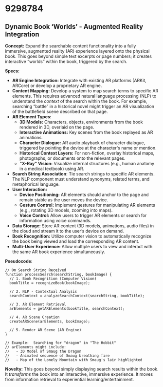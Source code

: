 # 9298784

## Dynamic Book ‘Worlds’ - Augmented Reality Integration

**Concept:** Expand the searchable content functionality into a fully immersive, augmented reality (AR) experience layered onto the physical book. This goes beyond simple text excerpts or page numbers; it creates interactive “worlds” within the book, triggered by the search.

**Specs:**

*   **AR Engine Integration:** Integrate with existing AR platforms (ARKit, ARCore) or develop a proprietary AR engine.
*   **Content Mapping:**  Develop a system to map search terms to specific AR elements. This requires advanced natural language processing (NLP) to understand the *context* of the search within the book.  For example, searching “battle” in a historical novel might trigger an AR visualization of the battlefield scene described on that page.
*   **AR Element Types:**
    *   **3D Models:** Characters, objects, environments from the book rendered in 3D, overlaid on the page.
    *   **Interactive Animations:** Key scenes from the book replayed as AR animations.
    *   **Character Dialogue:** AR audio playback of character dialogue, triggered by pointing the device at the character's name or mention.
    *   **Historical Context Layers:**  For non-fiction, overlay historical maps, photographs, or documents onto the relevant pages.
    *   **"X-Ray" Vision:** Visualize internal structures (e.g., human anatomy in a medical textbook) using AR.
*   **Search String Association:** Tie search strings to specific AR elements. The NLP component must understand synonyms, related terms, and metaphorical language.
*   **User Interaction:**
    *   **Device Positioning:** AR elements should anchor to the page and remain stable as the user moves the device.
    *   **Gesture Control:** Implement gestures for manipulating AR elements (e.g., rotating 3D models, zooming into maps).
    *   **Voice Control:** Allow users to trigger AR elements or search for information using voice commands.
*   **Data Storage:** Store AR content (3D models, animations, audio files) in the cloud and stream it to the user’s device on demand.
*   **Book Recognition:** Utilize computer vision to automatically recognize the book being viewed and load the corresponding AR content.
*    **Multi-User Experience:** Allow multiple users to view and interact with the same AR book experience simultaneously.

**Pseudocode:**

```
// On Search String Received
function processSearch(searchString, bookImage) {
  // 1. Book Recognition (Computer Vision)
  bookTitle = recognizeBook(bookImage);

  // 2. NLP - Contextual Analysis
  searchContext = analyzeSearchContext(searchString, bookTitle);

  // 3. AR Element Retrieval
  arElements = getARElements(bookTitle, searchContext);

  // 4. AR Scene Creation
  createARScene(arElements, bookImage);

  // 5. Render AR Scene (AR Engine)
}

// Example:  Searching for "dragon" in "The Hobbit"
// arElements might include:
//   - 3D Model of Smaug the Dragon
//   - Animated sequence of Smaug breathing fire
//   - Map of the Lonely Mountain with Smaug's lair highlighted

```

**Novelty:** This goes beyond simply displaying search results within the book. It *transforms* the book into an interactive, immersive experience. It moves from information retrieval to experiential learning/entertainment.